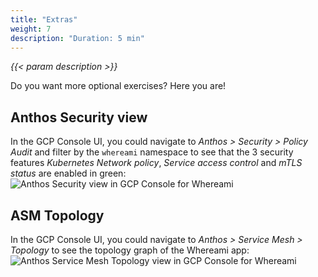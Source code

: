 ```yaml
---
title: "Extras"
weight: 7
description: "Duration: 5 min"
---
```

_{{< param description >}}_

Do you want more optional exercises? Here you are!

## Anthos Security view

In the GCP Console UI, you could navigate to _Anthos > Security > Policy Audit_ and filter by the `whereami` namespace to see that the 3 security features _Kubernetes Network policy_, _Service access control_ and _mTLS status_ are enabled in green:
![Anthos Security view in GCP Console for Whereami](/images/whereami-anthos-security-view.png)

## ASM Topology

In the GCP Console UI, you could navigate to _Anthos > Service Mesh > Topology_ to see the topology graph of the Whereami app:
![Anthos Service Mesh Topology view in GCP Console for Whereami](/images/whereami-service-mesh-topology.png)